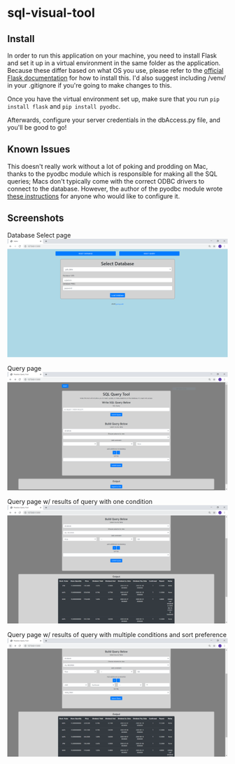 # sql-visual-tool
## Install
In order to run this application on your machine, you need to install Flask and set it up in a virtual environment in the same folder as the application. Because these differ based on what OS you use, please refer to the [official Flask documentation](https://flask.palletsprojects.com/en/1.1.x/installation/) for how to install this. I'd also suggest including /venv/ in your .gitignore if you're going to make changes to this.

Once you have the virtual environment set up, make sure that you run `pip install flask` and `pip install pyodbc`.

Afterwards, configure your server credentials in the dbAccess.py file, and you'll be good to go!

## Known Issues
This doesn't really work without a lot of poking and prodding on Mac, thanks to the pyodbc module which is responsible for making all the SQL queries; Macs don't typically come with the correct ODBC drivers to connect to the database. However, the author of the pyodbc module wrote [these instructions](https://github.com/mkleehammer/pyodbc/wiki/Connecting-to-SQL-Server-from-Mac-OSX) for anyone who would like to configure it. 

## Screenshots
Database Select page
![DB Page](https://github.com/joepasquale/sql-query-tool/blob/master/app/static/img/sql-q-tool-4.PNG)

Query page
![Query Page](https://github.com/joepasquale/sql-query-tool/blob/master/app/static/img/sql-q-tool-1.PNG)

Query page w/ results of query with one condition
![One Condition](https://github.com/joepasquale/sql-query-tool/blob/master/app/static/img/sql-q-tool-2.PNG)

Query page w/ results of query with multiple conditions and sort preference
![Multiple Conditions and Sort](https://github.com/joepasquale/sql-query-tool/blob/master/app/static/img/sql-q-tool-3.PNG)

